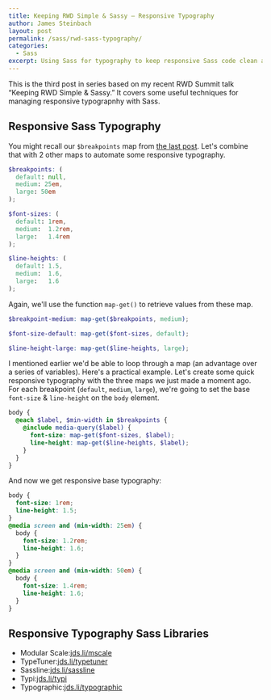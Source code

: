 ```yaml
---
title: Keeping RWD Simple & Sassy – Responsive Typography
author: James Steinbach
layout: post
permalink: /sass/rwd-sass-typography/
categories:
  - Sass
excerpt: Using Sass for typography to keep responsive Sass code clean and maintainable.
---
```


This is the third post in series based on my recent RWD Summit talk “Keeping RWD Simple & Sassy.” It covers some useful techniques for managing responsive typograpnhy with Sass.

## Responsive Sass Typography

You might recall our `$breakpoints` map from [the last post](/sass/rwd-sass-media-queries/). Let's combine that with 2 other maps to automate some responsive typography.

```scss
$breakpoints: (
  default: null,
  medium: 25em,
  large: 50em
);
```

```scss
$font-sizes: (
  default: 1rem,
  medium:  1.2rem,
  large:   1.4rem
);
```

```scss
$line-heights: (
  default: 1.5,
  medium:  1.6,
  large:   1.6
);
```

Again, we'll use the function `map-get()` to retrieve values from these map.

```scss
$breakpoint-medium: map-get($breakpoints, medium);
```

```scss
$font-size-default: map-get($font-sizes, default);
```

```scss
$line-height-large: map-get($line-heights, large);
```

I mentioned earlier we'd be able to loop through a map (an advantage over a series of variables). Here's a practical example. Let's create some quick responsive typography with the three maps we just made a moment ago. For each breakpoint (`default`, `medium`, `large`), we're going to set the base `font-size` & `line-height` on the `body` element.

```scss
body {
  @each $label, $min-width in $breakpoints {
    @include media-query($label) {
      font-size: map-get($font-sizes, $label);
      line-height: map-get($line-heights, $label);
    }
  }
}
```

And now we get responsive base typography:

```css
body {
  font-size: 1rem;
  line-height: 1.5;
}
@media screen and (min-width: 25em) {
  body {
    font-size: 1.2rem;
    line-height: 1.6;
  }
}
@media screen and (min-width: 50em) {
  body {
    font-size: 1.4rem;
    line-height: 1.6;
  }
}
```

## Responsive Typography Sass Libraries

* Modular Scale:[jds.li/mscale](http://jds.li/mscale)
* TypeTuner:[jds.li/typetuner](http://jds.li/typetuner)
* Sassline:[jds.li/sassline](http://jds.li/sassline)
* Typi:[jds.li/typi](http://jds.li/typi)
* Typographic:[jds.li/typographic](http://jds.li/typographic)
